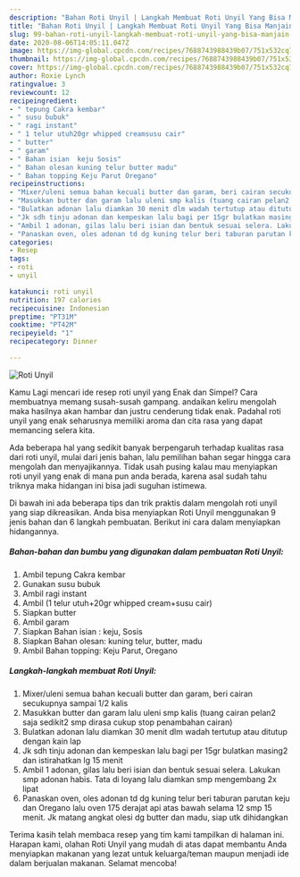 ```yaml
---
description: "Bahan Roti Unyil | Langkah Membuat Roti Unyil Yang Bisa Manjain Lidah"
title: "Bahan Roti Unyil | Langkah Membuat Roti Unyil Yang Bisa Manjain Lidah"
slug: 99-bahan-roti-unyil-langkah-membuat-roti-unyil-yang-bisa-manjain-lidah
date: 2020-08-06T14:05:11.047Z
image: https://img-global.cpcdn.com/recipes/7688743988439b07/751x532cq70/roti-unyil-foto-resep-utama.jpg
thumbnail: https://img-global.cpcdn.com/recipes/7688743988439b07/751x532cq70/roti-unyil-foto-resep-utama.jpg
cover: https://img-global.cpcdn.com/recipes/7688743988439b07/751x532cq70/roti-unyil-foto-resep-utama.jpg
author: Roxie Lynch
ratingvalue: 3
reviewcount: 12
recipeingredient:
- " tepung Cakra kembar"
- " susu bubuk"
- " ragi instant"
- " 1 telur utuh20gr whipped creamsusu cair"
- " butter"
- " garam"
- " Bahan isian  keju Sosis"
- " Bahan olesan kuning telur butter madu"
- " Bahan topping Keju Parut Oregano"
recipeinstructions:
- "Mixer/uleni semua bahan kecuali butter dan garam, beri cairan secukupnya sampai 1/2 kalis"
- "Masukkan butter dan garam lalu uleni smp kalis (tuang cairan pelan2 saja sedikit2 smp dirasa cukup stop penambahan cairan)"
- "Bulatkan adonan lalu diamkan 30 menit dlm wadah tertutup atau ditutup dengan kain lap"
- "Jk sdh tinju adonan dan kempeskan lalu bagi per 15gr bulatkan masing2 dan istirahatkan lg 15 menit"
- "Ambil 1 adonan, gilas lalu beri isian dan bentuk sesuai selera. Lakukan smp adonan habis. Tata di loyang lalu diamkan smp mengembang 2x lipat"
- "Panaskan oven, oles adonan td dg kuning telur beri taburan parutan keju dan Oregano lalu oven 175 derajat api atas bawah selama 12 smp 15 menit. Jk matang angkat olesi dg butter dan madu, siap utk dihidangkan"
categories:
- Resep
tags:
- roti
- unyil

katakunci: roti unyil 
nutrition: 197 calories
recipecuisine: Indonesian
preptime: "PT31M"
cooktime: "PT42M"
recipeyield: "1"
recipecategory: Dinner

---
```



![Roti Unyil](https://img-global.cpcdn.com/recipes/7688743988439b07/751x532cq70/roti-unyil-foto-resep-utama.jpg)

Kamu Lagi mencari ide resep roti unyil yang Enak dan Simpel? Cara membuatnya memang susah-susah gampang. andaikan keliru mengolah maka hasilnya akan hambar dan justru cenderung tidak enak. Padahal roti unyil yang enak seharusnya memiliki aroma dan cita rasa yang dapat memancing selera kita.



Ada beberapa hal yang sedikit banyak berpengaruh terhadap kualitas rasa dari roti unyil, mulai dari jenis bahan, lalu pemilihan bahan segar hingga cara mengolah dan menyajikannya. Tidak usah pusing kalau mau menyiapkan roti unyil yang enak di mana pun anda berada, karena asal sudah tahu triknya maka hidangan ini bisa jadi suguhan istimewa.


Di bawah ini ada beberapa tips dan trik praktis dalam mengolah roti unyil yang siap dikreasikan. Anda bisa menyiapkan Roti Unyil menggunakan 9 jenis bahan dan 6 langkah pembuatan. Berikut ini cara dalam menyiapkan hidangannya.

<!--inarticleads1-->

##### Bahan-bahan dan bumbu yang digunakan dalam pembuatan Roti Unyil:

1. Ambil  tepung Cakra kembar
1. Gunakan  susu bubuk
1. Ambil  ragi instant
1. Ambil  (1 telur utuh+20gr whipped cream+susu cair)
1. Siapkan  butter
1. Ambil  garam
1. Siapkan  Bahan isian : keju, Sosis
1. Siapkan  Bahan olesan: kuning telur, butter, madu
1. Ambil  Bahan topping: Keju Parut, Oregano




<!--inarticleads2-->

##### Langkah-langkah membuat Roti Unyil:

1. Mixer/uleni semua bahan kecuali butter dan garam, beri cairan secukupnya sampai 1/2 kalis
1. Masukkan butter dan garam lalu uleni smp kalis (tuang cairan pelan2 saja sedikit2 smp dirasa cukup stop penambahan cairan)
1. Bulatkan adonan lalu diamkan 30 menit dlm wadah tertutup atau ditutup dengan kain lap
1. Jk sdh tinju adonan dan kempeskan lalu bagi per 15gr bulatkan masing2 dan istirahatkan lg 15 menit
1. Ambil 1 adonan, gilas lalu beri isian dan bentuk sesuai selera. Lakukan smp adonan habis. Tata di loyang lalu diamkan smp mengembang 2x lipat
1. Panaskan oven, oles adonan td dg kuning telur beri taburan parutan keju dan Oregano lalu oven 175 derajat api atas bawah selama 12 smp 15 menit. Jk matang angkat olesi dg butter dan madu, siap utk dihidangkan




Terima kasih telah membaca resep yang tim kami tampilkan di halaman ini. Harapan kami, olahan Roti Unyil yang mudah di atas dapat membantu Anda menyiapkan makanan yang lezat untuk keluarga/teman maupun menjadi ide dalam berjualan makanan. Selamat mencoba!
